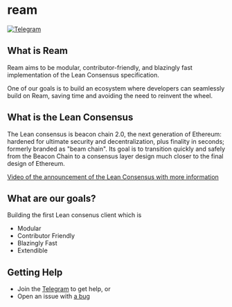# ream

[![Telegram](https://img.shields.io/badge/Telegram-2CA5E0?style=for-the-badge&logo=telegram&logoColor=white)][tg-url]


## What is Ream

Ream aims to be modular, contributor-friendly, and blazingly fast implementation of the Lean Consensus specification.

One of our goals is to build an ecosystem where developers can seamlessly build on Ream, saving time and avoiding the need to reinvent the wheel.

## What is the Lean Consensus

The Lean consensus is beacon chain 2.0, the next generation of Ethereum: hardened for ultimate security and decentralization, plus finality in seconds; formerly branded as "beam chain". Its goal is to transition quickly and safely from the Beacon Chain to a consensus layer design much closer to the final design of Ethereum.

[Video of the announcement of the Lean Consensus with more information](https://youtu.be/lRqnFrqpq4k?si=YODLo0MBgkVMblmE)

## What are our goals?

Building the first Lean consenus client which is 
- Modular
- Contributor Friendly
- Blazingly Fast
- Extendible

## Getting Help

- Join the [Telegram][tg-url] to get help, or
- Open an issue with [a bug](https://github.com/ReamLabs/ream/issues/new)

[tg-url]: https://t.me/ReamLabs

